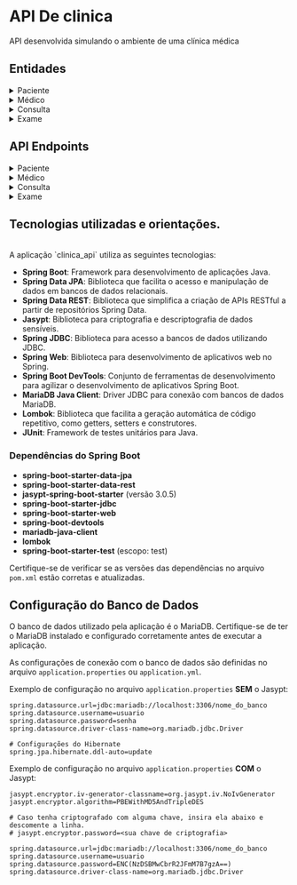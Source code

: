 
# API De clinica

API desenvolvida simulando o ambiente de uma clínica médica

## Entidades

<details>
  <summary>Paciente</summary>
  <br>
  A classe Paciente representa a entidade "paciente" no sistema.

## Estrutura da Entidade

A tabela "paciente" possui os seguintes campos:

| Campo           | Tipo de Dado | Descrição                      |
|-----------------|--------------|--------------------------------|
| id              | Long         | Identificador único do paciente|
| nome            | String       | Nome do paciente               |
| cpf             | String       | CPF do paciente                |
| telefone        | String       | Telefone do paciente           |
| email           | String       | Endereço de e-mail do paciente |
| endereco        | String       | Endereço do paciente           |
| cidade          | String       | Cidade do paciente             |
| estado          | String       | Estado do paciente             |
| data_nascimento | Date         | Data de nascimento do paciente |
| data_cadastro   | Date         | Data de cadastro do paciente   |

## Anotações

- A classe Paciente está anotada com `@Entity` para mapeamento do JPA (Java Persistence API).
- A anotação `@NoArgsConstructor` gera um construtor padrão sem argumentos.
- Os atributos estão anotados com `@Getter` e `@Setter` para gerar os métodos getters e setters automaticamente.
- A anotação `@ToString` gera automaticamente o método `toString()` para representação em formato de string da classe.
- A anotação `@Table(name = "paciente")` define o nome da tabela no banco de dados como "paciente".
- O campo "id" está anotado com `@Id` e `@GeneratedValue` para gerar automaticamente o valor do identificador.
- Os campos "nome" e "cpf" estão anotados com `@Column(nullable = false)` para indicar que são campos obrigatórios e não podem ser nulos.
- O campo "data_cadastro" está anotado com `@Column(nullable = false)` para indicar que é um campo obrigatório e não pode ser nulo.
</details>

<details>
  <summary>Médico</summary>
  <br>
  A classe Medico representa a entidade "medico" no sistema.

## Estrutura da Entidade

A tabela "medico" possui os seguintes campos:

| Campo          | Tipo de Dado | Descrição                      |
|----------------|--------------|--------------------------------|
| id             | Long         | Identificador único do médico  |
| nome           | String       | Nome do médico                 |
| telefone       | String       | Telefone do médico             |
| email          | String       | Endereço de e-mail do médico   |
| crm            | String       | CRM (Cadastro de Registro Médico) do médico |
| especialidade  | String       | Especialidade do médico        |
| data_cadastro  | Date         | Data de cadastro do médico     |

## Anotações

- A classe Medico está anotada com `@Entity` para mapeamento do JPA (Java Persistence API).
- A anotação `@NoArgsConstructor` gera um construtor padrão sem argumentos.
- Os atributos estão anotados com `@Getter` e `@Setter` para gerar os métodos getters e setters automaticamente.
- A anotação `@ToString` gera automaticamente o método `toString()` para representação em formato de string da classe.
- A anotação `@Table(name = "medico")` define o nome da tabela no banco de dados como "medico".
- O campo "id" está anotado com `@Id` e `@GeneratedValue` para gerar automaticamente o valor do identificador.
- O campo "nome" está anotado com `@Column(nullable = false)` para indicar que é um campo obrigatório e não pode ser nulo.
- O campo "data_cadastro" está anotado com `@Column(nullable = false)` para indicar que é um campo obrigatório e não pode ser nulo.

</details>

<details>
  <summary>Consulta</summary>
  <br>
  A classe Consulta representa a entidade "consulta" no sistema.

## Estrutura da Entidade

A tabela "consulta" possui os seguintes campos:

| Campo           | Tipo de Dado        | Descrição                            |
|-----------------|---------------------|--------------------------------------|
| id              | Long                | Identificador único da consulta       |
| data_consulta   | LocalDateTime      | Data e hora da consulta               |
| observacoes     | String              | Observações da consulta               |
| paciente        | Paciente            | Referência ao paciente associado      |
| medico          | Medico              | Referência ao médico responsável      |

## Anotações

- A classe Consulta está anotada com `@Entity` para mapeamento do JPA (Java Persistence API).
- A anotação `@NoArgsConstructor` gera um construtor padrão sem argumentos.
- Os atributos estão anotados com `@Getter` e `@Setter` para gerar os métodos getters e setters automaticamente.
- A anotação `@Table(name = "consulta")` define o nome da tabela no banco de dados como "consulta".
- O campo "id" está anotado com `@Id` e `@GeneratedValue` para gerar automaticamente o valor do identificador.
- O campo "data_consulta" está anotado com `@Column(nullable = false)` para indicar que é um campo obrigatório e não pode ser nulo.
- A classe Consulta possui um relacionamento de muitos para um com a classe Paciente, representado pela anotação `@ManyToOne` e `@JoinColumn(name = "id_paciente", nullable = false)`.
- A classe Consulta possui um relacionamento de muitos para um com a classe Medico, representado pela anotação `@ManyToOne` e `@JoinColumn(name = "id_medico", nullable = false)`.

</details>

<details>
  <summary>Exame</summary>
  <br>
  A classe Exame representa a entidade "exame" no sistema.

## Estrutura da Entidade

A tabela "exame" possui os seguintes campos:

| Campo        | Tipo de Dado        | Descrição                            |
|--------------|---------------------|--------------------------------------|
| id           | Long                | Identificador único do exame         |
| data_exame   | LocalDateTime      | Data e hora do exame                 |
| tipo_exame   | String              | Tipo de exame realizado              |
| resultado    | String              | Resultado do exame                   |
| paciente     | Paciente            | Referência ao paciente associado     |
| medico       | Medico              | Referência ao médico responsável     |

## Anotações

- A classe Exame está anotada com `@Entity` para mapeamento do JPA (Java Persistence API).
- A anotação `@NoArgsConstructor` gera um construtor padrão sem argumentos.
- Os atributos estão anotados com `@Getter` e `@Setter` para gerar os métodos getters e setters automaticamente.
- A anotação `@Table(name = "exame")` define o nome da tabela no banco de dados como "exame".
- O campo "id" está anotado com `@Id` e `@GeneratedValue` para gerar automaticamente o valor do identificador.
- O campo "data_exame" está anotado com `@Column(nullable = false)` para indicar que é um campo obrigatório e não pode ser nulo.
- O campo "tipo_exame" está anotado com `@Column(nullable = false)` para indicar que é um campo obrigatório e não pode ser nulo.
- A classe Exame possui um relacionamento de muitos para um com a classe Paciente, representado pela anotação `@ManyToOne` e `@JoinColumn(name = "id_paciente", nullable = false)`.
- A classe Exame possui um relacionamento de muitos para um com a classe Medico, representado pela anotação `@ManyToOne` e `@JoinColumn(name = "id_medico", nullable = false)`.

</details>

## API Endpoints
<details>
  <summary>Paciente</summary>
  <br>
  
O `PacienteController` é responsável por lidar com as requisições relacionadas aos pacientes.

## Métodos

- `getAll()`: Retorna todos os pacientes cadastrados.
  - Método HTTP: GET
  - Path: `/paciente/all`
  - Parâmetros: Nenhum.

- `getById(id)`: Retorna um paciente pelo ID.
  - Método HTTP: GET
  - Path: `/paciente/{id}`
  - Parâmetros: `id` (caminho da requisição) - ID do paciente a ser retornado.

- `add(paciente)`: Adiciona um novo paciente.
  - Método HTTP: POST
  - Path: `/paciente/add`
  - Parâmetros: `paciente` (corpo da requisição) - Objeto Paciente a ser adicionado.

- `update(paciente)`: Atualiza um paciente existente.
  - Método HTTP: PUT
  - Path: `/paciente/edit`
  - Parâmetros: `paciente` (corpo da requisição) - Objeto Paciente atualizado.

- `delete(id)`: Deleta um paciente pelo ID.
  - Método HTTP: DELETE
  - Path: `/paciente/delete/{id}`
  - Parâmetros: `id` (caminho da requisição) - ID do paciente a ser deletado.

- `getConsultas(id)`: Retorna todas as consultas associadas a um paciente pelo ID.
  - Método HTTP: GET
  - Path: `/paciente/{id}/consultas`
  - Parâmetros: `id` (caminho da requisição) - ID do paciente.

- `getExames(id)`: Retorna todos os exames associados a um paciente pelo ID.
  - Método HTTP: GET
  - Path: `/paciente/{id}/exames`
  - Parâmetros: `id` (caminho da requisição) - ID do paciente.
</details>

<details>
  <summary>Médico</summary>
  <br>
  O `MedicoController` é responsável por lidar com as requisições relacionadas aos médicos.

## Métodos

- `getAll()`: Retorna todos os médicos cadastrados.
  - Método HTTP: GET
  - Path: `/medico/all`
  - Parâmetros: Nenhum.

- `add(medico)`: Adiciona um novo médico.
  - Método HTTP: POST
  - Path: `/medico/add`
  - Parâmetros: `medico` (corpo da requisição) - Objeto Medico a ser adicionado.

- `update(medico)`: Atualiza um médico existente.
  - Método HTTP: PUT
  - Path: `/medico/edit`
  - Parâmetros: `medico` (corpo da requisição) - Objeto Medico atualizado.

- `delete(id)`: Deleta um médico pelo ID.
  - Método HTTP: DELETE
  - Path: `/medico/delete/{id}`
  - Parâmetros: `id` (caminho da requisição) - ID do médico a ser deletado.

- `getById(id)`: Retorna um médico pelo ID.
  - Método HTTP: GET
  - Path: `/medico/{id}`
  - Parâmetros: `id` (caminho da requisição) - ID do médico a ser retornado.

- `getExames(id)`: Retorna os exames associados a um médico pelo ID.
  - Método HTTP: GET
  - Path: `/medico/{id}/exames`
  - Parâmetros: `id` (caminho da requisição) - ID do médico.

- `getConsultas(id)`: Retorna as consultas associadas a um médico pelo ID.
  - Método HTTP: GET
  - Path: `/medico/{id}/consultas`
  - Parâmetros: `id` (caminho da requisição) - ID do médico.

</details>

<details>
  <summary>Consulta</summary>
  <br>
  
O `ConsultaController` é responsável por lidar com as requisições relacionadas às consultas.

## Métodos

- `getAll()`: Retorna todas as consultas cadastradas.
  - Método HTTP: GET
  - Path: `/consulta/all`
  - Parâmetros: Nenhum.

- `add(consulta)`: Adiciona uma nova consulta.
  - Método HTTP: POST
  - Path: `/consulta/add`
  - Parâmetros: `consulta` (corpo da requisição) - Objeto Consulta a ser adicionado.

- `update(consulta)`: Atualiza uma consulta existente.
  - Método HTTP: PUT
  - Path: `/consulta/edit`
  - Parâmetros: `consulta` (corpo da requisição) - Objeto Consulta atualizado.

- `delete(id)`: Deleta uma consulta pelo ID.
  - Método HTTP: DELETE
  - Path: `/consulta/delete/{id}`
  - Parâmetros: `id` (caminho da requisição) - ID da consulta a ser deletada.

- `getById(id)`: Retorna uma consulta pelo ID.
  - Método HTTP: GET
  - Path: `/consulta/{id}`
  - Parâmetros: `id` (caminho da requisição) - ID da consulta a ser retornada.


</details>

<details>
  <summary>Exame</summary>
  <br>
  O `ExameController` é responsável por lidar com as requisições relacionadas aos exames.

## Métodos

- `add(exame)`: Adiciona um novo exame.
  - Método HTTP: POST
  - Path: `/exame/add`
  - Parâmetros: `exame` (corpo da requisição) - Objeto Exame a ser adicionado.

- `update(exame)`: Atualiza um exame existente.
  - Método HTTP: PUT
  - Path: `/exame/edit`
  - Parâmetros: `exame` (corpo da requisição) - Objeto Exame atualizado.

- `delete(id)`: Deleta um exame pelo ID.
  - Método HTTP: DELETE
  - Path: `/exame/delete/{id}`
  - Parâmetros: `id` (caminho da requisição) - ID do exame a ser deletado.

- `getById(id)`: Retorna um exame pelo ID.
  - Método HTTP: GET
  - Path: `/exame/{id}`
  - Parâmetros: `id` (caminho da requisição) - ID do exame a ser retornado.

- `getAll()`: Retorna todos os exames cadastrados.
  - Método HTTP: GET
  - Path: `/exame/all`
  - Parâmetros: Nenhum.
</details>

## Tecnologias utilizadas e orientações.
<br>
A aplicação `clinica_api` utiliza as seguintes tecnologias:

- **Spring Boot**: Framework para desenvolvimento de aplicações Java.
- **Spring Data JPA**: Biblioteca que facilita o acesso e manipulação de dados em bancos de dados relacionais.
- **Spring Data REST**: Biblioteca que simplifica a criação de APIs RESTful a partir de repositórios Spring Data.
- **Jasypt**: Biblioteca para criptografia e descriptografia de dados sensíveis.
- **Spring JDBC**: Biblioteca para acesso a bancos de dados utilizando JDBC.
- **Spring Web**: Biblioteca para desenvolvimento de aplicativos web no Spring.
- **Spring Boot DevTools**: Conjunto de ferramentas de desenvolvimento para agilizar o desenvolvimento de aplicativos Spring Boot.
- **MariaDB Java Client**: Driver JDBC para conexão com bancos de dados MariaDB.
- **Lombok**: Biblioteca que facilita a geração automática de código repetitivo, como getters, setters e construtores.
- **JUnit**: Framework de testes unitários para Java.

### Dependências do Spring Boot

- **spring-boot-starter-data-jpa**
- **spring-boot-starter-data-rest**
- **jasypt-spring-boot-starter** (versão 3.0.5)
- **spring-boot-starter-jdbc**
- **spring-boot-starter-web**
- **spring-boot-devtools**
- **mariadb-java-client**
- **lombok**
- **spring-boot-starter-test** (escopo: test)

Certifique-se de verificar se as versões das dependências no arquivo `pom.xml` estão corretas e atualizadas.

## Configuração do Banco de Dados

O banco de dados utilizado pela aplicação é o MariaDB. Certifique-se de ter o MariaDB instalado e configurado corretamente antes de executar a aplicação.

As configurações de conexão com o banco de dados são definidas no arquivo `application.properties` ou `application.yml`.

Exemplo de configuração no arquivo `application.properties` **SEM** o Jasypt:

```properties
spring.datasource.url=jdbc:mariadb://localhost:3306/nome_do_banco
spring.datasource.username=usuario
spring.datasource.password=senha
spring.datasource.driver-class-name=org.mariadb.jdbc.Driver

# Configurações do Hibernate
spring.jpa.hibernate.ddl-auto=update
```

Exemplo de configuração no arquivo `application.properties` **COM** o Jasypt:

```properties
jasypt.encryptor.iv-generator-classname=org.jasypt.iv.NoIvGenerator
jasypt.encryptor.algorithm=PBEWithMD5AndTripleDES

# Caso tenha criptografado com alguma chave, insira ela abaixo e descomente a linha.
# jasypt.encryptor.password=<sua chave de criptografia>

spring.datasource.url=jdbc:mariadb://localhost:3306/nome_do_banco
spring.datasource.username=usuario
spring.datasource.password=ENC(NzDSBMwCbrR2JFmM7B7gzA==)
spring.datasource.driver-class-name=org.mariadb.jdbc.Driver
```
